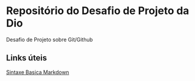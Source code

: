 # Repositório do Desafio de Projeto da Dio
Desafio de Projeto sobre Git/Github

## Links úteis
[Sintaxe Basica Markdown](https://www.markdownguide.org/basic-syntax/)
